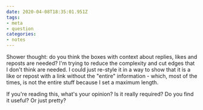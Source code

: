 ```yaml
---
date: 2020-04-08T18:35:01.951Z
tags:
- meta
- question
categories:
- notes
---
```


Shower thought: do you think the boxes with context about replies, likes and reposts are needed? I'm trying to reduce the complexity and cut edges that I don't think are needed. I could just re-style it in a way to show that it is a like or repost with a link without the "entire" information - which, most of the times, is not the entire stuff because I set a maximum length.

If you're reading this, what's your opinion? Is it really required? Do you find it useful? Or just pretty?
